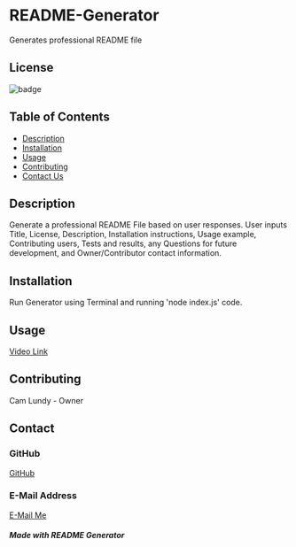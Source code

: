 # README-Generator
Generates professional README file

## License
![badge](https://img.shields.io/static/v1?label=License&message=MIT&color=blue)

## Table of Contents
   - [Description](#description)
   - [Installation](#installation)
   - [Usage](#usage)
   - [Contributing](#contributing)
   - [Contact Us](#contact)

  
  ## Description 
  Generate a professional README File based on user responses.  User inputs Title, License, Description, Installation instructions, Usage example, Contributing users, Tests and results, any Questions for future development, and Owner/Contributor contact information.
  
  ## Installation
  Run Generator using Terminal and running 'node index.js' code.

  ## Usage
  [Video Link](https://drive.google.com/file/d/1a6CtPlDS2kEjb8B6J--2RjTcN76wWIiz/view)

  ## Contributing
  Cam Lundy - Owner

  ## Contact
  ### GitHub
  [GitHub](https://github.com/lundyc0917)
  ### E-Mail Address
  [E-Mail Me](lundyc0917@gmail.com)
  

  ##### *Made with README Generator*